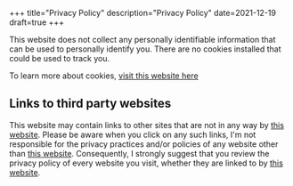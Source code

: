 +++
title="Privacy Policy"
description="Privacy Policy"
date=2021-12-19
draft=true
+++

This website does not collect any personally identifiable information that can be used to personally identify you. 
There are no cookies installed that could be used to track you.

To learn more about cookies, [visit this website here](https://www.cookiesandyou.com)

## Links to third party websites
This website may contain links to other sites that are not in any way by [this website](https://bigelectrons.com). Please
be aware when you click on any such links, I'm not responsible for the privacy practices and/or policies of any website other
than [this website](https://bigelectrons.com). Consequently, I strongly suggest that you review the privacy policy of every
website you visit, whether they are linked to by [this website](https://bigelectrons.com).